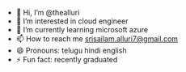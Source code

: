 - 👋 Hi, I’m @thealluri
- 👀 I’m interested in cloud engineer
- 🌱 I’m currently learning microsoft azure
- 📫 How to reach me srisailam.alluri7@gmail.com
- 😄 Pronouns: telugu hindi english
- ⚡ Fun fact: recently graduated

<!---
Srisailam alluri/thealluri is a ✨ special ✨ repository because its `README.md` (this file) appears on your GitHub profile.
You can click the Preview link to take a look at your changes.
--->
